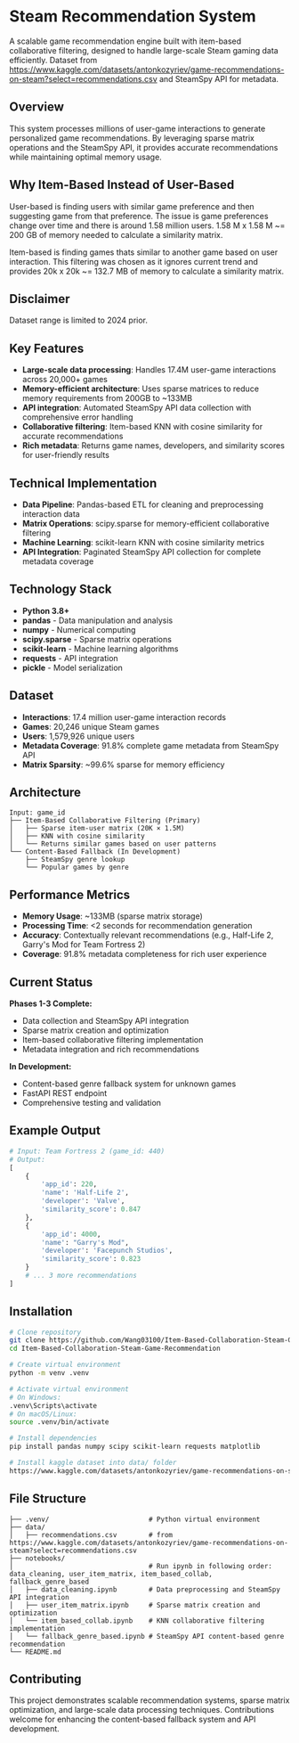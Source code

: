 # Steam Recommendation System

A scalable game recommendation engine built with item-based collaborative filtering, designed to handle large-scale Steam gaming data efficiently. Dataset from https://www.kaggle.com/datasets/antonkozyriev/game-recommendations-on-steam?select=recommendations.csv and SteamSpy API for metadata.

## Overview

This system processes millions of user-game interactions to generate personalized game recommendations. By leveraging sparse matrix operations and the SteamSpy API, it provides accurate recommendations while maintaining optimal memory usage.

## Why Item-Based Instead of User-Based

User-based is finding users with similar game preference and then suggesting game from that preference. The issue is game preferences change over time and there is around 1.58 million users. 1.58 M x 1.58 M ~= 200 GB of memory needed to calculate a similarity matrix.

Item-based is finding games thats similar to another game based on user interaction. This filtering was chosen as it ignores current trend and provides 20k x 20k ~= 132.7 MB of memory to calculate a similarity matrix.



## Disclaimer

Dataset range is limited to 2024 prior.

## Key Features

* **Large-scale data processing**: Handles 17.4M user-game interactions across 20,000+ games
* **Memory-efficient architecture**: Uses sparse matrices to reduce memory requirements from 200GB to ~133MB
* **API integration**: Automated SteamSpy API data collection with comprehensive error handling
* **Collaborative filtering**: Item-based KNN with cosine similarity for accurate recommendations
* **Rich metadata**: Returns game names, developers, and similarity scores for user-friendly results

## Technical Implementation

* **Data Pipeline**: Pandas-based ETL for cleaning and preprocessing interaction data
* **Matrix Operations**: scipy.sparse for memory-efficient collaborative filtering
* **Machine Learning**: scikit-learn KNN with cosine similarity metrics
* **API Integration**: Paginated SteamSpy API collection for complete metadata coverage

## Technology Stack

* **Python 3.8+**
* **pandas** - Data manipulation and analysis
* **numpy** - Numerical computing
* **scipy.sparse** - Sparse matrix operations
* **scikit-learn** - Machine learning algorithms
* **requests** - API integration
* **pickle** - Model serialization

## Dataset

* **Interactions**: 17.4 million user-game interaction records
* **Games**: 20,246 unique Steam games
* **Users**: 1,579,926 unique users
* **Metadata Coverage**: 91.8% complete game metadata from SteamSpy API
* **Matrix Sparsity**: ~99.6% sparse for memory efficiency

## Architecture

```
Input: game_id
├── Item-Based Collaborative Filtering (Primary)
│   ├── Sparse item-user matrix (20K × 1.5M)
│   ├── KNN with cosine similarity
│   └── Returns similar games based on user patterns
└── Content-Based Fallback (In Development)
    ├── SteamSpy genre lookup
    └── Popular games by genre
```

## Performance Metrics

* **Memory Usage**: ~133MB (sparse matrix storage)
* **Processing Time**: <2 seconds for recommendation generation
* **Accuracy**: Contextually relevant recommendations (e.g., Half-Life 2, Garry's Mod for Team Fortress 2)
* **Coverage**: 91.8% metadata completeness for rich user experience

## Current Status

**Phases 1-3 Complete:**
* Data collection and SteamSpy API integration
* Sparse matrix creation and optimization
* Item-based collaborative filtering implementation
* Metadata integration and rich recommendations

**In Development:**
* Content-based genre fallback system for unknown games
* FastAPI REST endpoint
* Comprehensive testing and validation

## Example Output

```python
# Input: Team Fortress 2 (game_id: 440)
# Output:
[
    {
        'app_id': 220,
        'name': 'Half-Life 2',
        'developer': 'Valve',
        'similarity_score': 0.847
    },
    {
        'app_id': 4000,
        'name': "Garry's Mod",
        'developer': 'Facepunch Studios',
        'similarity_score': 0.823
    }
    # ... 3 more recommendations
]
```

## Installation

```bash
# Clone repository
git clone https://github.com/Wang03100/Item-Based-Collaboration-Steam-Game-Recommendation.git
cd Item-Based-Collaboration-Steam-Game-Recommendation

# Create virtual environment
python -m venv .venv

# Activate virtual environment
# On Windows:
.venv\Scripts\activate
# On macOS/Linux:
source .venv/bin/activate

# Install dependencies
pip install pandas numpy scipy scikit-learn requests matplotlib

# Install kaggle dataset into data/ folder
https://www.kaggle.com/datasets/antonkozyriev/game-recommendations-on-steam?select=recommendations.csv
```

## File Structure

```
├── .venv/                         # Python virtual environment
├── data/
│   ├── recommendations.csv        # from https://www.kaggle.com/datasets/antonkozyriev/game-recommendations-on-steam?select=recommendations.csv
├── notebooks/
│                                  # Run ipynb in following order: data_cleaning, user_item_matrix, item_based_collab, fallback_genre_based
│   ├── data_cleaning.ipynb        # Data preprocessing and SteamSpy API integration
│   ├── user_item_matrix.ipynb     # Sparse matrix creation and optimization
│   └── item_based_collab.ipynb    # KNN collaborative filtering implementation
│   └── fallback_genre_based.ipynb # SteamSpy API content-based genre recommendation
└── README.md
```

## Contributing

This project demonstrates scalable recommendation systems, sparse matrix optimization, and large-scale data processing techniques. Contributions welcome for enhancing the content-based fallback system and API development.
